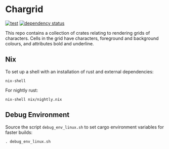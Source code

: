 # Chargrid

[![test](https://github.com/gridbugs/chargrid/actions/workflows/test.yml/badge.svg)](https://github.com/gridbugs/chargrid/actions/workflows/test.yml)
[![dependency status](https://deps.rs/repo/github/gridbugs/chargrid/status.svg)](https://deps.rs/repo/github/gridbugs/chargrid)

This repo contains a collection of crates relating to rendering grids of
characters. Cells in the grid have characters, foreground and background
colours, and attributes bold and underline.

## Nix

To set up a shell with an installation of rust and external dependencies:
```
nix-shell
```

For nightly rust:
```
nix-shell nix/nightly.nix
```

## Debug Environment

Source the script `debug_env_linux.sh` to set cargo environment variables for faster builds:
```
. debug_env_linux.sh
```
